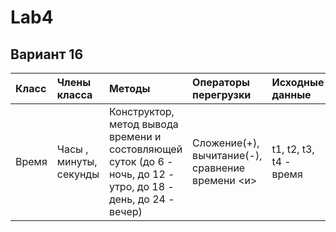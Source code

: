 # Lab4
## Вариант 16 
| Класс | Члены класса | Методы | Операторы перегрузки | Исходные данные |Результаты|
|:---------|:---------|:---------|:---------|:---------|:---------|
| Время | Часы , минуты, секунды |Конструктор, метод вывода времени и состовляющей суток (до 6 - ночь, до 12 - утро, до 18 - день, до 24 - вечер) | Сложение(+), вычитание(-), сравнение времени <и>| t1, t2, t3, t4 - время| T1 = t1 + t3, T2 = t4 - t2, Сравнить T1 и T2 |
